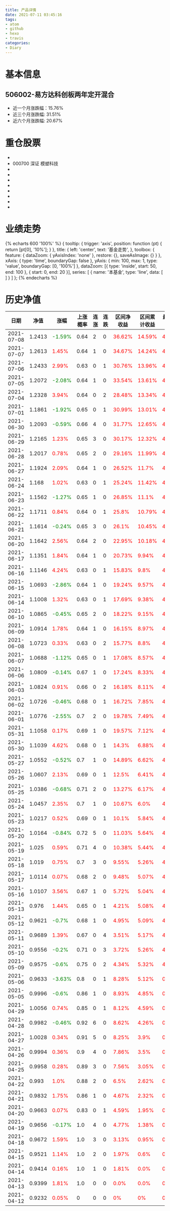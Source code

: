 ```yaml
---
title: 产品详情
date: 2021-07-11 03:45:16
tags:
- atom
- github
- hexo
- travis
categories:
- Diary
---
```


# 基本信息
## 506002-易方达科创板两年定开混合
- 近一个月涨跌幅：15.76%
- 近三个月涨跌幅: 31.51%
- 近六个月涨跌幅: 20.67%

# 重仓股票
- 
- 000700 深证 模塑科技
- 
- 
- 
- 
- 
- 
- 
- 
# 业绩走势

{% echarts 600 '100%' %}
{
  tooltip: {
        trigger: 'axis',
        position: function (pt) {
            return [pt[0], '10%'];
        }
    },
    title: {
        left: 'center',
        text: '基金走势',
    },
    toolbox: {
        feature: {
            dataZoom: {
                yAxisIndex: 'none'
            },
            restore: {},
            saveAsImage: {}
        }
    },
    xAxis: {
        type: 'time',
        boundaryGap: false
    },
    yAxis: {
        min: 100,
        max: 1,
        type: 'value',
        boundaryGap: [0, '100%']
    },
    dataZoom: [{
        type: 'inside',
        start: 50,
        end: 100
    }, {
        start: 0,
        end: 20
    }],
    series: [
        {
            name: '本基金',
            type: 'line',
            data: [
]
        }
    ]
};
{% endecharts %}

# 历史净值

| 日期 | 净值 | 涨幅 | 上涨概率 | 连涨 | 连跌 | 区间净收益 | 区间累计收益 | 最大回撤 | 收益回撤比 | 波动率 |
| --- | --- | --- | --- | --- | --- | --- | --- | --- | --- | --- |
|2021-07-08|1.2413|<font color=green>-1.59%</font>|0.64|2|0|<font color=red>36.62%</font>|<font color=red>14.59%</font>|<font color=red>4.97%</font>|57.03|12.54|
|2021-07-07|1.2613|<font color=red>1.45%</font>|0.64|1|0|<font color=red>34.67%</font>|<font color=red>14.24%</font>|<font color=red>4.97%</font>|53.99|12.62|
|2021-07-06|1.2433|<font color=red>2.99%</font>|0.63|0|1|<font color=red>30.76%</font>|<font color=red>13.96%</font>|<font color=red>4.97%</font>|47.9|12.47|
|2021-07-05|1.2072|<font color=green>-2.08%</font>|0.64|1|0|<font color=red>33.54%</font>|<font color=red>13.61%</font>|<font color=red>4.97%</font>|52.23|12.29|
|2021-07-04|1.2328|<font color=red>3.94%</font>|0.64|0|2|<font color=red>28.48%</font>|<font color=red>13.34%</font>|<font color=red>4.97%</font>|44.35|11.87|
|2021-07-01|1.1861|<font color=green>-1.92%</font>|0.65|0|1|<font color=red>30.99%</font>|<font color=red>13.01%</font>|<font color=red>4.97%</font>|48.26|11.71|
|2021-06-30|1.2093|<font color=green>-0.59%</font>|0.66|4|0|<font color=red>31.77%</font>|<font color=red>12.65%</font>|<font color=red>4.97%</font>|49.48|11.76|
|2021-06-29|1.2165|<font color=red>1.23%</font>|0.65|3|0|<font color=red>30.17%</font>|<font color=red>12.32%</font>|<font color=red>4.97%</font>|46.99|11.85|
|2021-06-28|1.2017|<font color=red>0.78%</font>|0.65|2|0|<font color=red>29.16%</font>|<font color=red>11.99%</font>|<font color=red>4.97%</font>|45.41|11.96|
|2021-06-27|1.1924|<font color=red>2.09%</font>|0.64|1|0|<font color=red>26.52%</font>|<font color=red>11.7%</font>|<font color=red>4.97%</font>|41.3|11.95|
|2021-06-24|1.168|<font color=red>1.02%</font>|0.63|0|1|<font color=red>25.24%</font>|<font color=red>11.42%</font>|<font color=red>4.97%</font>|39.31|12.06|
|2021-06-23|1.1562|<font color=green>-1.27%</font>|0.65|1|0|<font color=red>26.85%</font>|<font color=red>11.1%</font>|<font color=red>4.97%</font>|41.81|12.03|
|2021-06-22|1.1711|<font color=red>0.84%</font>|0.64|0|1|<font color=red>25.8%</font>|<font color=red>10.79%</font>|<font color=red>4.97%</font>|40.18|12.15|
|2021-06-21|1.1614|<font color=green>-0.24%</font>|0.65|3|0|<font color=red>26.1%</font>|<font color=red>10.45%</font>|<font color=red>4.97%</font>|40.65|12.25|
|2021-06-20|1.1642|<font color=red>2.56%</font>|0.64|2|0|<font color=red>22.95%</font>|<font color=red>10.18%</font>|<font color=red>4.97%</font>|35.74|12.15|
|2021-06-17|1.1351|<font color=red>1.84%</font>|0.64|1|0|<font color=red>20.73%</font>|<font color=red>9.94%</font>|<font color=red>4.97%</font>|32.28|12.18|
|2021-06-16|1.1146|<font color=red>4.24%</font>|0.63|0|1|<font color=red>15.83%</font>|<font color=red>9.8%</font>|<font color=red>4.97%</font>|24.65|11.46|
|2021-06-15|1.0693|<font color=green>-2.86%</font>|0.64|1|0|<font color=red>19.24%</font>|<font color=red>9.57%</font>|<font color=red>4.97%</font>|29.96|10.93|
|2021-06-14|1.1008|<font color=red>1.32%</font>|0.63|0|1|<font color=red>17.69%</font>|<font color=red>9.38%</font>|<font color=red>4.97%</font>|27.55|11.01|
|2021-06-10|1.0865|<font color=green>-0.45%</font>|0.65|2|0|<font color=red>18.22%</font>|<font color=red>9.15%</font>|<font color=red>4.97%</font>|28.37|11.09|
|2021-06-09|1.0914|<font color=red>1.78%</font>|0.64|1|0|<font color=red>16.15%</font>|<font color=red>8.97%</font>|<font color=red>4.97%</font>|25.15|11.1|
|2021-06-08|1.0723|<font color=red>0.33%</font>|0.63|0|2|<font color=red>15.77%</font>|<font color=red>8.8%</font>|<font color=red>4.97%</font>|24.56|11.25|
|2021-06-07|1.0688|<font color=green>-1.12%</font>|0.65|0|1|<font color=red>17.08%</font>|<font color=red>8.57%</font>|<font color=red>4.97%</font>|26.6|11.23|
|2021-06-06|1.0809|<font color=green>-0.14%</font>|0.67|1|0|<font color=red>17.24%</font>|<font color=red>8.33%</font>|<font color=red>4.97%</font>|26.85|11.36|
|2021-06-03|1.0824|<font color=red>0.91%</font>|0.66|0|2|<font color=red>16.18%</font>|<font color=red>8.11%</font>|<font color=red>4.97%</font>|25.2|11.51|
|2021-06-02|1.0726|<font color=green>-0.46%</font>|0.68|0|1|<font color=red>16.72%</font>|<font color=red>7.85%</font>|<font color=red>4.97%</font>|26.04|11.61|
|2021-06-01|1.0776|<font color=green>-2.55%</font>|0.7|2|0|<font color=red>19.78%</font>|<font color=red>7.49%</font>|<font color=red>4.97%</font>|30.8|11.04|
|2021-05-31|1.1058|<font color=red>0.17%</font>|0.69|1|0|<font color=red>19.57%</font>|<font color=red>7.12%</font>|<font color=red>4.97%</font>|30.48|11.2|
|2021-05-30|1.1039|<font color=red>4.62%</font>|0.68|0|1|<font color=red>14.3%</font>|<font color=red>6.88%</font>|<font color=red>4.97%</font>|22.27|9.84|
|2021-05-27|1.0552|<font color=green>-0.52%</font>|0.7|1|0|<font color=red>14.89%</font>|<font color=red>6.62%</font>|<font color=red>4.97%</font>|23.19|9.9|
|2021-05-26|1.0607|<font color=red>2.13%</font>|0.69|0|1|<font color=red>12.5%</font>|<font color=red>6.41%</font>|<font color=red>4.97%</font>|19.47|9.78|
|2021-05-25|1.0386|<font color=green>-0.68%</font>|0.71|2|0|<font color=red>13.27%</font>|<font color=red>6.17%</font>|<font color=red>4.97%</font>|20.67|9.81|
|2021-05-24|1.0457|<font color=red>2.35%</font>|0.7|1|0|<font color=red>10.67%</font>|<font color=red>6.0%</font>|<font color=red>4.97%</font>|16.62|9.57|
|2021-05-23|1.0217|<font color=red>0.52%</font>|0.69|0|1|<font color=red>10.1%</font>|<font color=red>5.84%</font>|<font color=red>4.97%</font>|15.73|9.75|
|2021-05-20|1.0164|<font color=green>-0.84%</font>|0.72|5|0|<font color=red>11.03%</font>|<font color=red>5.64%</font>|<font color=red>4.97%</font>|17.18|9.76|
|2021-05-19|1.025|<font color=red>0.59%</font>|0.71|4|0|<font color=red>10.38%</font>|<font color=red>5.44%</font>|<font color=red>4.97%</font>|16.17|9.95|
|2021-05-18|1.019|<font color=red>0.75%</font>|0.7|3|0|<font color=red>9.55%</font>|<font color=red>5.26%</font>|<font color=red>4.97%</font>|14.87|10.15|
|2021-05-17|1.0114|<font color=red>0.07%</font>|0.68|2|0|<font color=red>9.48%</font>|<font color=red>5.07%</font>|<font color=red>4.97%</font>|14.76|10.37|
|2021-05-16|1.0107|<font color=red>3.56%</font>|0.67|1|0|<font color=red>5.72%</font>|<font color=red>5.04%</font>|<font color=red>4.97%</font>|8.91|9.12|
|2021-05-13|0.976|<font color=red>1.44%</font>|0.65|0|1|<font color=red>4.21%</font>|<font color=red>5.08%</font>|<font color=red>4.97%</font>|6.56|9.11|
|2021-05-12|0.9621|<font color=green>-0.7%</font>|0.68|1|0|<font color=red>4.95%</font>|<font color=red>5.09%</font>|<font color=red>4.97%</font>|7.71|9.2|
|2021-05-11|0.9689|<font color=red>1.39%</font>|0.67|0|4|<font color=red>3.51%</font>|<font color=red>5.17%</font>|<font color=red>4.97%</font>|5.47|9.22|
|2021-05-10|0.9556|<font color=green>-0.2%</font>|0.71|0|3|<font color=red>3.72%</font>|<font color=red>5.26%</font>|<font color=red>4.78%</font>|6.02|9.45|
|2021-05-09|0.9575|<font color=green>-0.6%</font>|0.75|0|2|<font color=red>4.34%</font>|<font color=red>5.32%</font>|<font color=red>4.21%</font>|7.98|9.6|
|2021-05-06|0.9633|<font color=green>-3.63%</font>|0.8|0|1|<font color=red>8.28%</font>|<font color=red>5.12%</font>|<font color=red>0.6%</font>|106.81|5.77|
|2021-05-05|0.9996|<font color=green>-0.6%</font>|0.86|1|0|<font color=red>8.93%</font>|<font color=red>4.85%</font>|<font color=red>0.46%</font>|150.26|5.46|
|2021-04-29|1.0056|<font color=red>0.74%</font>|0.85|0|1|<font color=red>8.12%</font>|<font color=red>4.59%</font>|<font color=red>0.46%</font>|136.63|5.65|
|2021-04-28|0.9982|<font color=green>-0.46%</font>|0.92|6|0|<font color=red>8.62%</font>|<font color=red>4.26%</font>|<font color=red>0.17%</font>|392.46|5.33|
|2021-04-27|1.0028|<font color=red>0.34%</font>|0.91|5|0|<font color=red>8.25%</font>|<font color=red>3.9%</font>|<font color=red>0.17%</font>|375.62|5.5|
|2021-04-26|0.9994|<font color=red>0.36%</font>|0.9|4|0|<font color=red>7.86%</font>|<font color=red>3.5%</font>|<font color=red>0.17%</font>|357.86|5.69|
|2021-04-25|0.9958|<font color=red>0.28%</font>|0.89|3|0|<font color=red>7.56%</font>|<font color=red>3.05%</font>|<font color=red>0.17%</font>|344.2|5.85|
|2021-04-22|0.993|<font color=red>1.0%</font>|0.88|2|0|<font color=red>6.5%</font>|<font color=red>2.62%</font>|<font color=red>0.17%</font>|295.94|6.18|
|2021-04-21|0.9832|<font color=red>1.75%</font>|0.86|1|0|<font color=red>4.67%</font>|<font color=red>2.32%</font>|<font color=red>0.17%</font>|212.62|5.91|
|2021-04-20|0.9663|<font color=red>0.07%</font>|0.83|0|1|<font color=red>4.59%</font>|<font color=red>1.95%</font>|<font color=red>0.17%</font>|208.98|6.05|
|2021-04-19|0.9656|<font color=green>-0.17%</font>|1.0|4|0|<font color=red>4.77%</font>|<font color=red>1.38%</font>|<font color=red>0%</font>|0|5.6|
|2021-04-18|0.9672|<font color=red>1.59%</font>|1.0|3|0|<font color=red>3.13%</font>|<font color=red>0.95%</font>|<font color=red>0%</font>|0|5.62|
|2021-04-15|0.9521|<font color=red>1.14%</font>|1.0|2|0|<font color=red>1.97%</font>|<font color=red>0.6%</font>|<font color=red>0%</font>|0|6.23|
|2021-04-14|0.9414|<font color=red>0.16%</font>|1.0|1|0|<font color=red>1.81%</font>|<font color=red>0.0%</font>|<font color=red>0%</font>|0|6.81|
|2021-04-13|0.9399|<font color=red>1.81%</font>|1.0|0|0|<font color=red>0.0%</font>|<font color=red>0.0%</font>|<font color=red>0%</font>|0|0.0|
|2021-04-12|0.9232|<font color=red>0.05%</font>|0|0|0|<font color=red>0%</font>|<font color=red>0%</font>|<font color=red>0%</font>|0|0|
